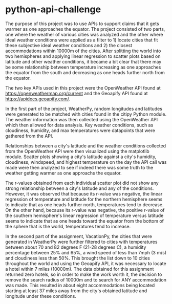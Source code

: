 # python-api-challenge
The purpose of this project was to use APIs to support claims that it gets warmer as one approaches the equator.  The project consisted of two parts, one where the weather of various cities was analyzed and the other where ideal weather conditions were applied as a filter to 1) locate cities that fit these subjective ideal weather conditions and 2) the closest accommodations within 10000m of the cities. After splitting the world into two hemispheres and applying linear regression to scatter plots based on latitude and other weather conditions, it became a bit clear that there may be some relationship between temperature increasing as one approaches the equator from the south and decreasing as one heads further north from the equator.

The two key APIs used in this project were the OpenWeather API found at https://openweathermap.org/current and the Geoapify API found at https://apidocs.geoapify.com/. 

In the first part of the project, WeatherPy, random longitudes and latitudes were generated to be matched with cities found in the citipy Python module. The weather information was then collected using the OpenWeather API which then allowed for data analysis. Key weather conditions, such as cloudiness, humidity, and max temperatures were datapoints that were gathered from the API.

Relationships between a city's latitude and the weather conditions collected from the OpenWeather API were then visualized using the matplotlib module. Scatter plots showing a city's latitude against a city's humidity,  cloudiness, windspeed, and highest temperature on the day the API call was made were then analyzed to see if indeed there was some truth to the weather getting warmer as one approachs the equator.

The r-values obtained from each individual scatter plot did not show any strong relationship between a city's latitude and any of the conditions. However, it was observed that because its r-value was negative, the linear regression of temperature and latitude for the northern hemisphere seems to indicate that as one heads further north, temperatures tend to decrease. On the other hand, because its r-value was negative, the positive r-value of the southern hemisphere's linear regression of temperature versus latitude  seems to indicate that as one heads toward the equator from the bottom of the sphere that is the world, temperatures tend to increase.

In the second part of the assignment, VacationPy, the cities that were generated in WeatherPy were further filtered to cities with temperatures between about 70 and 82 degrees F (21-28 degrees C), a humidity percentage between 25% and 65%, a wind speed of less than 7mph (3 m/s) and cloudiness less than 50%. This brought the list down to 10 cities throughout the world and using the Geoapify API, it was necessary to locate a hotel within 7 miles (10000m). The data obtained for this assignment returned zero hotels, so in order to make the work worth it, the decision to remove the search radius of 10000m and to search for ANY accommodation was made. This resulted in about eight accommodations being located starting at least 37 miles away from the city's obtained latitude and longitude under these conditions.
